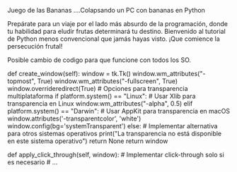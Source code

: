 Juego de las Bananas ....Colapsando un PC con bananas en Python

Prepárate para un viaje por el lado más absurdo de la programación, donde tu habilidad para eludir frutas determinará tu destino. Bienvenido al tutorial de Python menos convencional que jamás hayas visto. ¡Que comience la persecución frutal!

Posible cambio de codigo para que funcione con todos los SO.

def create_window(self):
    window = tk.Tk()
    window.wm_attributes("-topmost", True)
    window.wm_attributes("-fullscreen", True)
    window.overrideredirect(True)
    # Opciones para transparencia multiplataforma
    if platform.system() == "Linux":
        # Usar Xlib para transparencia en Linux
        window.wm_attributes("-alpha", 0.5)
    elif platform.system() == "Darwin":
        # Usar AppKit para transparencia en macOS
        window.attributes('-transparentcolor', 'white')
        window.config(bg='systemTransparent')
    else:
        # Implementar alternativa para otros sistemas operativos
        print("La transparencia no está disponible en este sistema operativo")
        return None
    return window

  def apply_click_through(self, window):
    # Implementar click-through solo si es necesario
    # ...
    
    